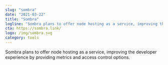 ```yaml
---
slug: "sombra"
date: "2021-03-22"
title: "Sombra"
logline: "Sombra plans to offer node hosting as a service, improving the developer experience by providing metrics and access control options."
cta: https://sombra.link/
logo: /img/sombra.svg
category: tools
---
```


Sombra plans to offer node hosting as a service, improving the developer experience by providing metrics and access control options.
